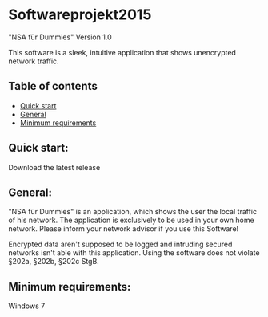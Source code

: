 # Softwareprojekt2015
"NSA für Dummies"
Version 1.0

This software is a sleek, intuitive application that shows unencrypted network traffic.

## Table of contents

- [Quick start](#quick-start)
- [General](#general) 
- [Minimum requirements](#minimum-requirements) 


## Quick start:


Download the latest release


## General:

"NSA für Dummies" is an application, which shows the user the local traffic of his network. 
The application is exclusively to be used in your own home network. Please inform your network advisor if you use this Software!

Encrypted data aren't supposed to be logged and intruding secured networks isn't able with this application.
Using the software does not violate §202a, §202b, §202c StgB.






## Minimum requirements:

Windows 7
